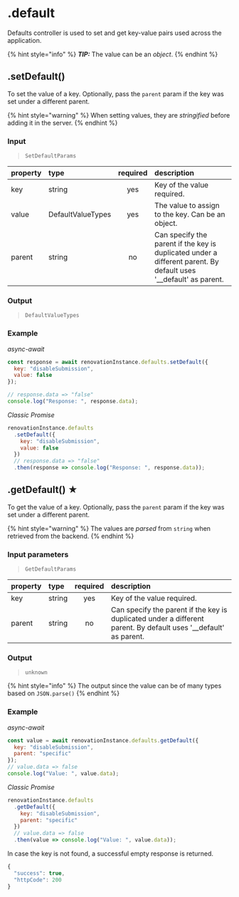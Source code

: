 # .default

Defaults controller is used to set and get key-value pairs used across the application.

{% hint style="info" %}
_**TIP:**_ The value can be an _object_.
{% endhint %}

## .setDefault\(\)

To set the value of a key. Optionally, pass the `parent` param if the key was set under a different parent.

{% hint style="warning" %}
When setting values, they are _stringified_ before adding it in the server.
{% endhint %}

### Input

> `SetDefaultParams`

| property | type | required | description |
| :--- | :--- | :---: | :--- |
| key | string | yes | Key of the value required. |
| value | DefaultValueTypes | yes | The value to assign to the key. Can be an object. |
| parent | string | no | Can specify the parent if the key is duplicated under a different parent. By default uses '\_\_default' as parent. |

### Output

> `DefaultValueTypes`

### Example

_async-await_

```javascript
const response = await renovationInstance.defaults.setDefault({
  key: "disableSubmission",
  value: false
});

// response.data => "false"
console.log("Response: ", response.data);
```

_Classic Promise_

```javascript
renovationInstance.defaults
  .setDefault({
    key: "disableSubmission",
    value: false
  })
  // response.data => "false"
  .then(response => console.log("Response: ", response.data));
```

## .getDefault\(\) ★

To get the value of a key. Optionally, pass the `parent` param if the key was set under a different parent.

{% hint style="warning" %}
The values are _parsed_ from `string` when retrieved from the backend.
{% endhint %}

### Input parameters

> `GetDefaultParams`

| property | type | required | description |
| :--- | :--- | :---: | :--- |
| key | string | yes | Key of the value required. |
| parent | string | no | Can specify the parent if the key is duplicated under a different parent. By default uses '\_\_default' as parent. |

### Output

> `unknown`

{% hint style="info" %}
The output since the value can be of many types based on `JSON.parse()`
{% endhint %}

### Example

_async-await_

```javascript
const value = await renovationInstance.defaults.getDefault({
  key: "disableSubmission",
  parent: "specific"
});
// value.data => false
console.log("Value: ", value.data);
```

_Classic Promise_

```javascript
renovationInstance.defaults
  .getDefault({
    key: "disableSubmission",
    parent: "specific"
  })
  // value.data => false
  .then(value => console.log("Value: ", value.data));
```

In case the key is not found, a successful empty response is returned.

```javascript
{
  "success": true,
  "httpCode": 200
}
```

